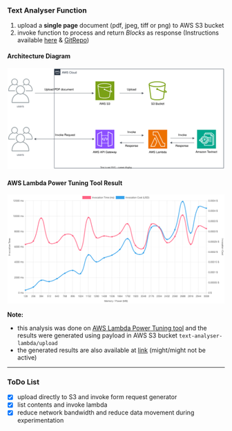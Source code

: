 ### Text Analyser Function <br>
1. upload a __single page__ document (pdf, jpeg, tiff or png) to AWS S3 bucket
2. invoke function to process and return _Blocks_ as response (Instructions available [here](https://docs.aws.amazon.com/textract/latest/dg/lambda.html) & [GitRepo](https://github.com/aws-samples/amazon-textract-code-samples/tree/master))

#### Architecture Diagram
![ArchitectureDiagram](./AWS-Text-Analyser-Function.svg)

#### AWS Lambda Power Tuning Tool Result
![PowerTuneResult](./power-tuning-text-analyser.png "Power Tuning")

__Note:__ <br>
 - this analysis was done on [AWS Lambda Power Tuning tool](https://serverlessrepo.aws.amazon.com/applications/arn:aws:serverlessrepo:us-east-1:451282441545:applications~aws-lambda-power-tuning) and the results were generated using payload in AWS S3 bucket `text-analyser-lambda/upload`
 - the generated results are also available at [link](https://lambda-power-tuning.show/#gAAAAYABAAKAAgADgAMABIAEAAWABQAGgAYAB4AHAAiACAAJgAkACoAKAAuAC8AL;qzrFRava0kUAAhhGq/LMRaumzUWrduxFVYXoRQAcrkUAVhlGAEThRVVp50UAZORFAMzyRVWLDEYAxMBFANS1RVWHC0ZV7QRGAHDMRVWB5UUAMh5GAJDFRVWnB0ZV8QJG;p2JeNx+/7TdFioA4cxZnOAzqkDiH88c4ZGTlOEVQxDilfkI5Lb4eOZBjMzlFIkE5zGxeOUimijlRw0s5EgRNOb8kpzm+nKg5StqIOdS8oTnlGeo51SGZOfHa2znF2Ng5) (might/might not be active)

----

### ToDo List
- [x] upload directly to S3 and invoke form request generator
- [x] list contents and invoke lambda
- [x] reduce network bandwidth and reduce data movement during experimentation